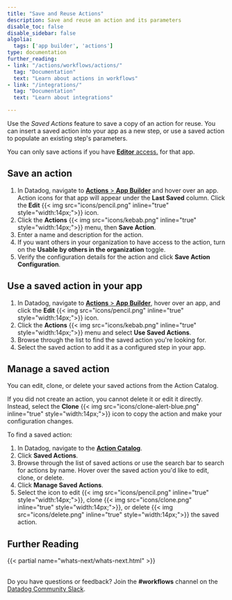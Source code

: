 ```yaml
---
title: "Save and Reuse Actions"
description: Save and reuse an action and its parameters
disable_toc: false
disable_sidebar: false
algolia:
  tags: ['app builder', 'actions']
type: documentation
further_reading:
- link: "/actions/workflows/actions/"
  tag: "Documentation"
  text: "Learn about actions in workflows"
- link: "/integrations/"
  tag: "Documentation"
  text: "Learn about integrations"

---
```


Use the _Saved Actions_ feature to save a copy of an action for reuse. You can insert a saved action into your app as a new step, or use a saved action to populate an existing step's parameters.

<div class="alert alert-info">You can only save actions if you have <a href="https://docs.datadoghq.com/actions/app_builder/access_and_auth/#app-permissions"><b>Editor</b> access.</a> for that app.</div>

## Save an action

1. In Datadog, navigate to [**Actions** > **App Builder**][1] and hover over an app. Action icons for that app will appear under the **Last Saved** column. Click the **Edit** {{< img src="icons/pencil.png" inline="true" style="width:14px;">}} icon.
1. Click the **Actions** {{< img src="icons/kebab.png" inline="true" style="width:14px;">}} menu, then **Save Action**.
1. Enter a name and description for the action.
1. If you want others in your organization to have access to the action, turn on the **Usable by others in the organization** toggle.
1. Verify the configuration details for the action and click **Save Action Configuration**.

## Use a saved action in your app

1. In Datadog, navigate to [**Actions** > **App Builder**][1], hover over an app, and click the **Edit** {{< img src="icons/pencil.png" inline="true" style="width:14px;">}} icon.
1. Click the **Actions** {{< img src="icons/kebab.png" inline="true" style="width:14px;">}} menu and select **Use Saved Actions**.
1. Browse through the list to find the saved action you're looking for.
1. Select the saved action to add it as a configured step in your app.

## Manage a saved action

You can edit, clone, or delete your saved actions from the Action Catalog.

<div class="alert alert-info">If you did not create an action, you cannot delete it or edit it directly. Instead, select the <b>Clone</b> {{< img src="icons/clone-alert-blue.png" inline="true" style="width:14px;">}} icon to copy the action and make your configuration changes.</div>

To find a saved action:
1. In Datadog, navigate to the [**Action Catalog**][2].
1. Click **Saved Actions**. 
1. Browse through the list of saved actions or use the search bar to search for actions by name. Hover over the saved action you'd like to edit, clone, or delete.
1. Click **Manage Saved Actions**. 
1. Select the icon to edit {{< img src="icons/pencil.png" inline="true" style="width:14px;">}}, clone {{< img src="icons/clone.png" inline="true" style="width:14px;">}}, or delete {{< img src="icons/delete.png" inline="true" style="width:14px;">}} the saved action.

## Further Reading

{{< partial name="whats-next/whats-next.html" >}}

<br>Do you have questions or feedback? Join the **#workflows** channel on the [Datadog Community Slack][3].

[1]: https://app.datadoghq.com/app-builder/apps/list
[2]: https://app.datadoghq.com/actions/action-catalog
[3]: https://datadoghq.slack.com/